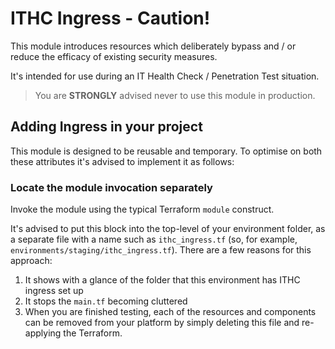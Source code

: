 # ITHC Ingress - Caution!

This module introduces resources which deliberately bypass and / or reduce the efficacy of existing security measures.

It's intended for use during an IT Health Check / Penetration Test situation.

> You are **STRONGLY** advised never to use this module in production.

## Adding Ingress in your project

This module is designed to be reusable and temporary. To optimise on both these attributes it's advised to implement it as follows:

### Locate the module invocation separately

Invoke the module using the typical Terraform `module` construct.

It's advised to put this block into the top-level of your environment folder, as a separate file with a name such as `ithc_ingress.tf` (so, for example, `environments/staging/ithc_ingress.tf`). There are a few reasons for this approach:

1. It shows with a glance of the folder that this environment has ITHC ingress set up
2. It stops the `main.tf` becoming cluttered
3. When you are finished testing, each of the resources and components can be removed from your platform by simply deleting this file and re-applying the Terraform. 
